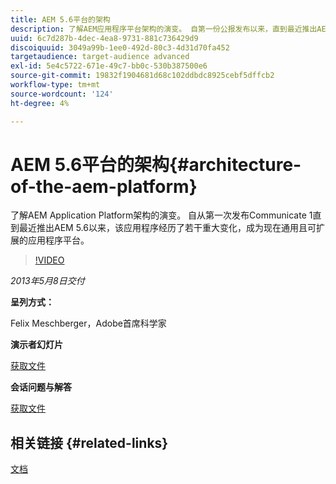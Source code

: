 ```yaml
---
title: AEM 5.6平台的架构
description: 了解AEM应用程序平台架构的演变。 自第一份公报发布以来，直到最近推出AEM 5.6为止，该应用程序经历了若干变化，成为当今通用和可扩展的应用程序平台。
uuid: 6c7d287b-4dec-4ea8-9731-881c736429d9
discoiquuid: 3049a99b-1ee0-492d-80c3-4d31d70fa452
targetaudience: target-audience advanced
exl-id: 5e4c5722-671e-49c7-bb0c-530b387500e6
source-git-commit: 19832f1904681d68c102ddbdc8925cebf5dffcb2
workflow-type: tm+mt
source-wordcount: '124'
ht-degree: 4%

---
```


# AEM 5.6平台的架构{#architecture-of-the-aem-platform}

了解AEM Application Platform架构的演变。 自从第一次发布Communicate 1直到最近推出AEM 5.6以来，该应用程序经历了若干重大变化，成为现在通用且可扩展的应用程序平台。

>[!VIDEO](https://video.tv.adobe.com/v/19575/?quality=9)

*2013年5月8日交付*

**呈列方式：**

Felix Meschberger，Adobe首席科学家

**演示者幻灯片**

[获取文件](assets/20130508-aem56-architecture.pdf)

**会话问题与解答**

[获取文件](assets/questionsanswers-aem56-architecture.pdf)

## 相关链接 {#related-links}

[文档](https://docs.adobe.com/docs/en/cq/5-6-1/exploring/introduction.html?wcmmode=disabled)

<!--
[Get back to the Overview](https://helpx.adobe.com/experience-manager/kt/eseminars/gems/aem-index.html)
-->
